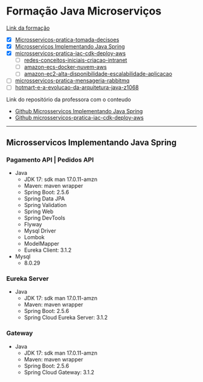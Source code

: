 # Formação Java Microserviços

[Link da formação](https://cursos.alura.com.br/formacao-java-microsservicos)

- [x] [Microsservicos-pratica-tomada-decisoes](https://cursos.alura.com.br/course/Microsservicos-pratica-tomada-decisoes)
- [x] [Microsservicos Implementando Java Spring](https://cursos.alura.com.br/course/microsservicos-implementando-java-spring)
- [x] [microsservicos-pratica-iac-cdk-deploy-aws](https://cursos.alura.com.br/course/microsservicos-pratica-iac-cdk-deploy-aws)
  - [ ] [redes-conceitos-iniciais-criacao-intranet](https://cursos.alura.com.br/course/redes-conceitos-iniciais-criacao-intranet?preRequirementFrom=microsservicos-pratica-iac-cdk-deploy-aws)
  - [ ] [amazon-ecs-docker-nuvem-aws](https://cursos.alura.com.br/course/amazon-ecs-docker-nuvem-aws?preRequirementFrom=microsservicos-pratica-iac-cdk-deploy-aws)
  - [ ] [amazon-ec2-alta-disponibilidade-escalabilidade-aplicacao](https://cursos.alura.com.br/course/amazon-ec2-alta-disponibilidade-escalabilidade-aplicacao?preRequirementFrom=microsservicos-pratica-iac-cdk-deploy-aws)
- [ ] [microsservicos-pratica-mensageria-rabbitmq](https://cursos.alura.com.br/course/microsservicos-pratica-mensageria-rabbitmq)
- [ ] [hotmart-e-a-evolucao-da-arquitetura-java-z1068](https://cursos.alura.com.br/extra/cases/hotmart-e-a-evolucao-da-arquitetura-java-z1068)

Link do repositório da professora com o conteudo
* [Github Microsservicos Implementando Java Spring](https://github.com/jacqueline-oliveira/2545-alurafood-ms-java-spring/tree/master)
* [Github microsservicos-pratica-iac-cdk-deploy-aws](https://github.com/alura-cursos/2625-alurafood-ms-infra-aws/tree/master/src)

---
## Microsservicos Implementando Java Spring

### Pagamento API | Pedidos API 
* Java
  * JDK 17: sdk man 17.0.11-amzn
  * Maven: maven wrapper
  * Spring Boot: 2.5.6
  * Spring Data JPA
  * Spring Validation
  * Spring Web
  * Spring DevTools
  * Flyway
  * Mysql Driver
  * Lombok
  * ModelMapper
  * Eureka Client: 3.1.2
* Mysql
  * 8.0.29

### Eureka Server
* Java
  * JDK 17: sdk man 17.0.11-amzn
  * Maven: maven wrapper
  * Spring Boot: 2.5.6
  * Spring Cloud Eureka Server: 3.1.2

### Gateway
* Java
  * JDK 17: sdk man 17.0.11-amzn
  * Maven: maven wrapper
  * Spring Boot: 2.5.6
  * Spring Cloud Gateway: 3.1.2
